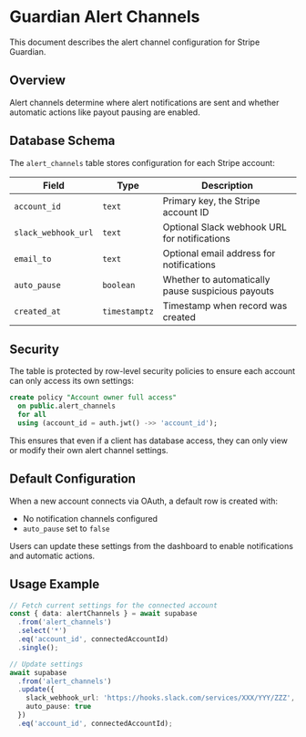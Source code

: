# Guardian Alert Channels

This document describes the alert channel configuration for Stripe Guardian.

## Overview

Alert channels determine where alert notifications are sent and whether automatic actions like payout pausing are enabled.

## Database Schema

The `alert_channels` table stores configuration for each Stripe account:

| Field | Type | Description |
|-------|------|-------------|
| `account_id` | `text` | Primary key, the Stripe account ID |
| `slack_webhook_url` | `text` | Optional Slack webhook URL for notifications |
| `email_to` | `text` | Optional email address for notifications |
| `auto_pause` | `boolean` | Whether to automatically pause suspicious payouts |
| `created_at` | `timestamptz` | Timestamp when record was created |

## Security

The table is protected by row-level security policies to ensure each account can only access its own settings:

```sql
create policy "Account owner full access"
  on public.alert_channels
  for all
  using (account_id = auth.jwt() ->> 'account_id');
```

This ensures that even if a client has database access, they can only view or modify their own alert channel settings.

## Default Configuration

When a new account connects via OAuth, a default row is created with:
- No notification channels configured
- `auto_pause` set to `false`

Users can update these settings from the dashboard to enable notifications and automatic actions.

## Usage Example

```typescript
// Fetch current settings for the connected account
const { data: alertChannels } = await supabase
  .from('alert_channels')
  .select('*')
  .eq('account_id', connectedAccountId)
  .single();

// Update settings
await supabase
  .from('alert_channels')
  .update({ 
    slack_webhook_url: 'https://hooks.slack.com/services/XXX/YYY/ZZZ',
    auto_pause: true 
  })
  .eq('account_id', connectedAccountId);
``` 